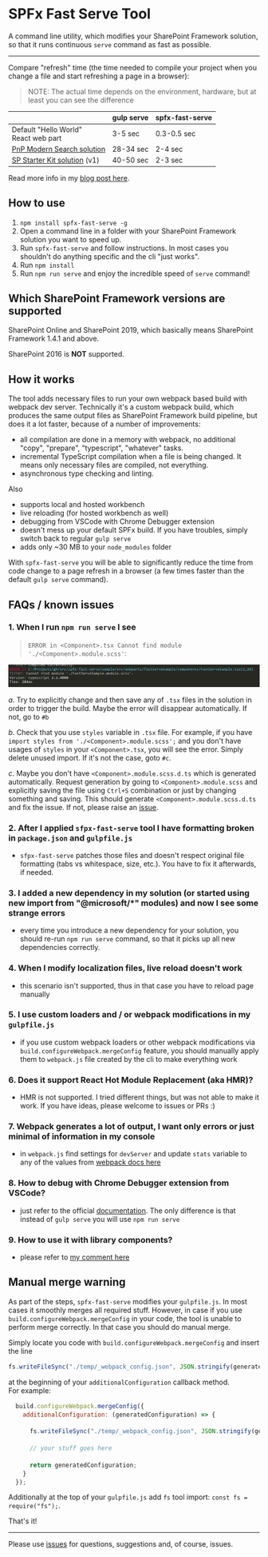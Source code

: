 # SPFx Fast Serve Tool

A command line utility, which modifies your SharePoint Framework solution, so that it runs continuous `serve` command as fast as possible.

---

Compare "refresh" time (the time needed to compile your project when you change a file and start refreshing a page in a browser):
> NOTE: The actual time depends on the environment, hardware, but at least you can see the difference

|                                                                                     | gulp serve | spfx-fast-serve |
| ----------------------------------------------------------------------------------- | ---------- | --------------- |
| Default "Hello World" <br> React web part                                           | 3-5 sec    | 0.3-0.5 sec     |
| [PnP Modern Search solution](https://github.com/microsoft-search/pnp-modern-search) | 28-34 sec  | 2-4 sec         |
| [SP Starter Kit solution](https://github.com/SharePoint/sp-starter-kit) (v1)        | 40-50 sec  | 2-3 sec         |

Read more info in my [blog post here](https://spblog.net/post/2020/03/24/spfx-overclockers-or-how-significantly-speed-up-the-gulp-serve-command).

## How to use

1. `npm install spfx-fast-serve -g`
2. Open a command line in a folder with your SharePoint Framework solution you want to speed up.
3. Run `spfx-fast-serve` and follow instructions. In most cases you shouldn't do anything specific and the cli "just works".
4. Run `npm install`
5. Run `npm run serve` and enjoy the incredible speed of `serve` command!

## Which SharePoint Framework versions are supported

SharePoint Online and SharePoint 2019, which basically means SharePoint Framework 1.4.1 and above.

SharePoint 2016 is **NOT** supported.

## How it works

The tool adds necessary files to run your own webpack based build with webpack dev server. Technically it's a custom webpack build, which produces the same output files as SharePoint Framework build pipeline, but does it a lot faster, because of a number of improvements:

- all compilation are done in a memory with webpack, no additional "copy", "prepare", "typescript", "whatever" tasks.
- incremental TypeScript compilation when a file is being changed. It means only necessary files are compiled, not everything.
- asynchronous type checking and linting.

Also

- supports local and hosted workbench
- live reloading (for hosted workbench as well)
- debugging from VSCode with Chrome Debugger extension
- doesn't mess up your default SPFx build. If you have troubles, simply switch back to regular `gulp serve`
- adds only ~30 MB to your `node_modules` folder

With `spfx-fast-serve` you will be able to significantly reduce the time from code change to a page refresh in a browser (a few times faster than the default `gulp serve` command).

## FAQs / known issues

### 1. When I run `npm run serve` I see

> `ERROR in <Component>.tsx Cannot find module './<Component>.module.scss'`:

![Error](img/missing-module-error.png)

*a*. Try to explicitly change and then save any of `.tsx` files in the solution in order to trigger the build. Maybe the error will disappear automatically. If not, go to `#b`  

*b*. Check that you use `styles` variable in `.tsx` file. For example, if you have `import styles from './<Component>.module.scss';` and you don't have usages of `styles` in your `<Component>.tsx`, you will see the error. Simply delete unused import. If it's not the case, goto `#c`.  

*c*. Maybe you don't have `<Component>.module.scss.d.ts` which is generated automatically. Request generation by going to `<Component>.module.scss` and explicitly saving the file using `Ctrl+S` combination or just by changing something and saving. This should generate `<Component>.module.scss.d.ts` and fix the issue. If not, please raise an [issue](https://github.com/s-KaiNet/spfx-fast-serve/issues).

### 2. After I applied `sfpx-fast-serve` tool I have formatting broken in `package.json` and `gulpfile.js`

- `sfpx-fast-serve` patches those files and doesn't respect original file formatting (tabs vs whitespace, size, etc.). You have to fix it afterwards, if needed.

### 3. I added a new dependency in my solution (or started using new import from "@microsoft/*" modules) and now I see some strange errors

- every time you introduce a new dependency for your solution, you should re-run `npm run serve` command, so that it picks up all new dependencies correctly.

### 4. When I modify localization files, live reload doesn't work

- this scenario isn't supported, thus in that case you have to reload page manually

### 5. I use custom loaders and / or webpack modifications in my `gulpfile.js`

- if you use custom webpack loaders or other webpack modifications via `build.configureWebpack.mergeConfig` feature, you should manually apply them to `webpack.js` file created by the cli to make everything work
  
### 6. Does it support React Hot Module Replacement (aka HMR)?

- HMR is not supported. I tried different things, but was not able to make it work. If you have ideas, please welcome to issues or PRs :)

### 7. Webpack generates a lot of output, I want only errors or just minimal of information in my console

- in `webpack.js` find settings for `devServer` and update `stats` variable to any of the values from [webpack docs here](https://webpack.js.org/configuration/stats/)

### 8. How to debug with Chrome Debugger extension from VSCode?

- just refer to the official [documentation](https://docs.microsoft.com/en-us/sharepoint/dev/spfx/debug-in-vscode). The only difference is that instead of `gulp serve` you will use `npm run serve`

### 9. How to use it with library components? 

- please refer to [my comment here](https://github.com/s-KaiNet/spfx-fast-serve/issues/5#issuecomment-621529505)

## Manual merge warning

As part of the steps, `spfx-fast-serve` modifies your `gulpfile.js`. In most cases it smoothly merges all required stuff. However, in case if you use `build.configureWebpack.mergeConfig` in your code, the tool is unable to perform merge correctly. In that case you should do manual merge.  

Simply locate you code with `build.configureWebpack.mergeConfig` and insert the line

```javascript
fs.writeFileSync("./temp/_webpack_config.json", JSON.stringify(generatedConfiguration, null, 2));
```

at the beginning of your `additionalConfiguration` callback method.  
For example:

```javascript
  build.configureWebpack.mergeConfig({
    additionalConfiguration: (generatedConfiguration) => {

      fs.writeFileSync("./temp/_webpack_config.json", JSON.stringify(generatedConfiguration, null, 2)); // <-- the needed line

      // your stuff goes here

      return generatedConfiguration;
    }
  });
```

Additionally at the top of your `gulpfile.js` add `fs` tool import: `const fs = require("fs");`. 

That's it!

---
Please use [issues](https://github.com/s-KaiNet/spfx-fast-serve/issues) for questions, suggestions and, of course, issues.
